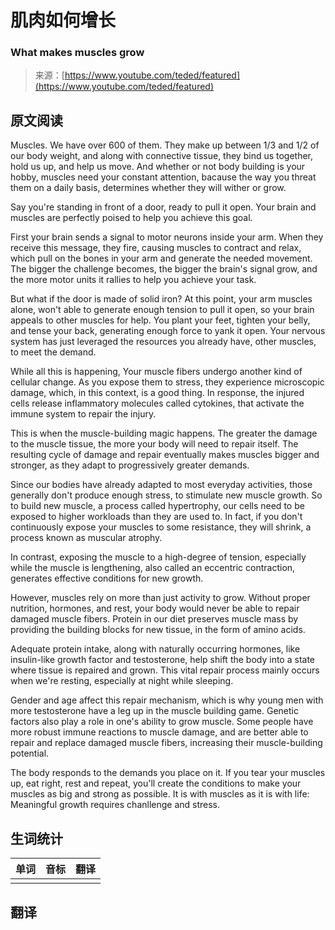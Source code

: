 # 肌肉如何增长

### What makes muscles grow

>来源：[https://www.youtube.com/teded/featured](https://www.youtube.com/teded/featured)

## 原文阅读

Muscles. We have over 600 of them. They make up between 1/3 and 1/2 of our body weight, and along with connective tissue, they bind us together, hold us up, and help us move. And whether or not body building is your hobby, muscles need your constant attention, bacause the way you threat them on a daily basis, determines whether they will wither or grow.

Say you're standing in front of a door, ready to pull it open. Your brain and muscles are perfectly poised to help you achieve this goal. 

First your brain sends a signal to motor neurons inside your arm. When they receive this message, they fire, causing muscles to contract and relax, which pull on the bones in your arm and generate the needed movement. The bigger the challenge becomes, the bigger the brain's signal grow, and the more motor units it rallies to help you achieve your task.

But what if the door is made of solid iron? At this point, your arm muscles alone, won't able to generate enough tension to pull it open, so your brain appeals to other muscles for help. You plant your feet, tighten your belly, and tense your back, generating enough force to yank it open. Your nervous system has just leveraged the resources you already have, other muscles, to meet the demand.

While all this is happening, Your muscle fibers undergo another kind of cellular change. As you expose them to stress, they experience microscopic damage, which, in this context, is a good thing. 
In response, the injured  cells release inflammatory molecules called cytokines, that activate the immune system to repair the injury.

This is when the muscle-building magic happens. The greater the damage to the muscle tissue, the more your body will need to repair itself. The resulting cycle of damage and repair eventually makes muscles bigger and stronger, as they adapt to progressively greater demands.

Since our bodies have already adapted to most everyday activities, those generally don't produce enough stress, to stimulate new muscle growth. So to build new muscle, a process called hypertrophy, our cells need to be exposed to higher workloads than they are used to. In fact, if you don't continuously expose your muscles to some resistance, they will shrink, a process known as muscular atrophy.

In contrast, exposing the muscle to a high-degree of tension, especially while the muscle is lengthening, also called an eccentric contraction, generates effective conditions for new growth.

However, muscles rely on more than just activity to grow. Without proper nutrition, hormones, and rest, your body would never be able to repair damaged muscle fibers. Protein in our diet preserves muscle mass by providing the building blocks for new tissue, in the form of amino acids.

Adequate protein intake, along with naturally occurring hormones, like insulin-like growth factor and testosterone, help shift the body into a state where tissue is repaired and grown. This vital repair process mainly occurs when we're resting, especially at night while sleeping.

Gender and age affect this repair mechanism, which is why young men with more testosterone have a leg up in the muscle building game. Genetic factors also play a role in one's ability to grow muscle. Some people have more robust immune reactions to muscle damage, and are better able to repair and replace damaged muscle fibers, increasing their muscle-building potential.

The body responds to the demands you place on it. If you tear your muscles up, eat right, rest and repeat, you'll create the conditions to make your muscles as big and strong as possible. It is with muscles as it is with life: Meaningful growth requires chanllenge and stress.

## 生词统计
| 单词 | 音标 | 翻译 |
|-|-|-|
|  |  |  |

## 翻译

<src-rtyAudio :src=""></src-rtyAudio>